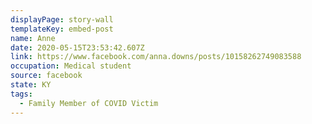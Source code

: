 ```yaml
---
displayPage: story-wall
templateKey: embed-post
name: Anne
date: 2020-05-15T23:53:42.607Z
link: https://www.facebook.com/anna.downs/posts/10158262749083588
occupation: Medical student
source: facebook
state: KY
tags:
  - Family Member of COVID Victim
---
```

